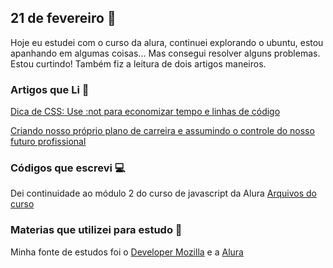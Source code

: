 ## 21 de fevereiro :pushpin:

Hoje eu estudei com o curso da alura, continuei explorando o ubuntu, estou apanhando em algumas coisas... Mas consegui resolver alguns problemas. Estou curtindo! Também fiz a leitura de dois artigos maneiros.

### Artigos que Li :newspaper:

[Dica de CSS: Use :not para economizar tempo e linhas de código](https://medium.com/devtranslate/dica-css-use-not-para-economizar-tempo-e-linhas-de-código-3cc16468d42f)

[Criando nosso próprio plano de carreira e assumindo o controle do nosso futuro profissional](https://medium.com/trainingcenter/criando-nosso-plano-de-carreira-e-assumindo-o-controle-do-nosso-futuro-profissional-9d8032b077d9)

### Códigos que escrevi :computer:

Dei continuidade ao módulo 2 do curso de javascript da Alura
[Arquivos do curso](https://github.com/crisgon/curso-javascript-oo)

### Materias que utilizei para estudo :scroll:

Minha fonte de estudos foi o [Developer Mozilla](https://developer.mozilla.org/pt-BR/docs) e a [Alura](https://alura.com.br)











